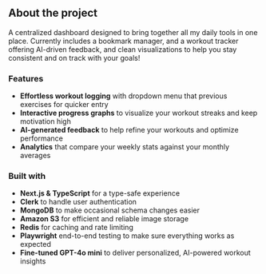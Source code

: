 ## About the project
A centralized dashboard designed to bring together all my daily tools in one place. Currently includes a bookmark manager, and a workout tracker offering AI-driven feedback, and clean visualizations to help you stay consistent and on track with your goals!

### Features
- **Effortless workout logging** with dropdown menu that previous exercises for quicker entry<br/>
- **Interactive progress graphs** to visualize your workout streaks and keep motivation high<br/>
- **AI-generated feedback** to help refine your workouts and optimize performance<br/>
- **Analytics** that compare your weekly stats against your monthly averages<br/>

### Built with
- **Next.js & TypeScript** for a type-safe experience</br>
- **Clerk** to handle user authentication</br>
- **MongoDB** to make occasional schema changes easier</br>
- **Amazon S3** for efficient and reliable image storage</br>
- **Redis** for caching and rate limiting</br>
- **Playwright** end-to-end testing to make sure everything works as expected</br>
- **Fine-tuned GPT-4o mini** to deliver personalized, AI-powered workout insights</br>
